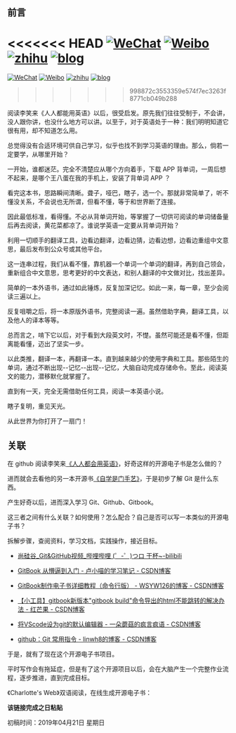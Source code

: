 ## 前言

<<<<<<< HEAD
[![WeChat](https://img.shields.io/badge/WeChat-冷板凳小组-orange.svg?logo=wechat)](https://img-1259210397.cos.ap-guangzhou.myqcloud.com/qrcode_for_gh_e6abc955318b_430.jpg) [![Weibo](https://img.shields.io/badge/WeiBo-SINA-red.svg?&logo=sina-weibo&logoColor=E6162D)](https://weibo.com/5786802205/profile?rightmod=1&wvr=6&mod=personinfo&is_all=1) [![zhihu](https://img.shields.io/badge/ZhiHu-专栏-important.svg?&logo=zhihu&logoColor=ffffff&colorA=0084FF)](https://zhuanlan.zhihu.com/lengbandeng) [![blog](https://img.shields.io/badge/blog-诗-lightgrey.svg?&logo=hexo&logoColor=ffffff&colorA=2b2b2b)](123)
=======
[![WeChat](https://img.shields.io/badge/WeChat-冷板凳小组-orange.svg?logo=wechat)](https://img-1259210397.cos.ap-guangzhou.myqcloud.com/qrcode_for_gh_e6abc955318b_430.jpg) [![Weibo](https://img.shields.io/badge/WeiBo-SINA-red.svg?&logo=sina-weibo&logoColor=E6162D)](https://weibo.com/5786802205/profile?rightmod=1&wvr=6&mod=personinfo&is_all=1) [![zhihu](https://img.shields.io/badge/ZhiHu-专栏-important.svg?&logo=zhihu&logoColor=ffffff&colorA=0084FF)](https://zhuanlan.zhihu.com/lengbandeng) [![blog](https://img.shields.io/badge/blog-诗-lightgrey.svg?&logo=hexo&logoColor=ffffff&colorA=2b2b2b)](https://nobelium-leidichen.vercel.app/)
>>>>>>> 998872c3553359e574f7ec3263f8771cb049b288

阅读李笑来《人人都能用英语》以后，很受启发。原先我们往往受制于，不会讲，没人跟你讲，也没什么地方可以讲。以至于，对于英语处于一种：我们明明知道它很有用，却不知道怎么用。

总觉得没有合适环境可供自己学习，似乎也找不到学习英语的理由。那么，倘若一定要学，从哪里开始？

一开始，谁都迷茫。完全不清楚应从哪个方向着手，下载 APP 背单词，一周后想不起来，是哪个王八蛋在我的手机上，安装了背单词 APP ？

看完这本书，思路瞬间清晰。聋子，哑巴，瞎子，选一个。那就非常简单了，听不懂没关系，不会说也无所谓，但看不懂，等于和世界断了连接。

因此最低标准，看得懂。不必从背单词开始，等掌握了一切供可阅读的单词储备量后再去阅读，黄花菜都凉了。谁说学英语一定要从背单词开始？

利用一切顺手的翻译工具，边看边翻译，边看边猜，边看边想，边看边重组中文意思，最后发布到公众号或其他平台。

这一连串过程，我们从看不懂，靠机器一个单词一个单词的翻译，再到自己领会，重新组合中文意思，思考更好的中文表达，和别人翻译的中文做对比，找出差异。

简单的一本外语书，通过如此锤炼，反复加深记忆。如此一来，每一章，至少会阅读三遍以上。

反复咀嚼之后，将一本原版外语书，完整阅读一遍。虽然借助字典，翻译工具，以及他人的译本等等。

总而言之，啃下它以后，对于看到大段英文时，不憷。虽然可能还是看不懂，但距离能看懂，迈出了坚实一步。

以此类推，翻译一本，再翻译一本。直到越来越少的使用字典和工具。那些陌生的单词，通过不断出现--记忆--出现--记忆，大脑自动完成存储命令。至此，阅读英文的能力，潜移默化就掌握了。

直到有一天，完全无需借助任何工具，阅读一本英语小说。

瞎子复明，重见天光。

从此世界为你打开了一扇门！


## **关联**

在 github 阅读李笑来[《人人都会用英语》](https://github.com/xiaolai/everyone-can-use-english)，好奇这样的开源电子书是怎么做的？

进而就会去看他的另一本开源书[《自学是门手艺》](https://github.com/leidichen/the-craft-of-selfteaching/tree/master/markdown)，于是初步了解 Git 是什么东西。

产生好奇以后，进而深入学习 Git、Github、Gitbook。

这三者之间有什么关联？如何使用？怎么配合？自己是否可以写一本类似的开源电子书？

拆解步骤，查阅资料，学习文档，实践操作，接近目标。

* [尚硅谷_Git&GitHub视频_哔哩哔哩 (゜-゜)つロ 干杯~-bilibili](https://www.bilibili.com/video/av24441039?t=46)

* [GitBook 从懵逼到入门 - 卢小喵的学习笔记 - CSDN博客](https://blog.csdn.net/lu_embedded/article/details/81100704)
* [GitBook制作电子书详细教程（命令行版） - WSYW126的博客 - CSDN博客](https://blog.csdn.net/WSYW126/article/details/51733577)
* [【小工具】gitbook新版本"gitbook build"命令导出的html不能跳转的解决办法 - 红芒果 - CSDN博客](https://blog.csdn.net/weixin_42057852/article/details/81776917)
* [将VScode设为git的默认编辑器 - 一朵蘑菇的疯言疯语 - CSDN博客](https://blog.csdn.net/baidu_29198395/article/details/82927700)
* [github：Git 常用指令 - linwh8的博客 - CSDN博客](https://blog.csdn.net/linwh8/article/details/79779364)

于是，就有了现在这个开源电子书项目。

平时写作会有拖延症，但是有了这个开源项目以后，会在大脑产生一个完整作业流程，逐步推进，直到完成目标。

《Charlotte's Web》双语阅读，在线生成开源电子书：

**该链接完成之日粘贴**



初稿时间：2019年04月21日 星期日


